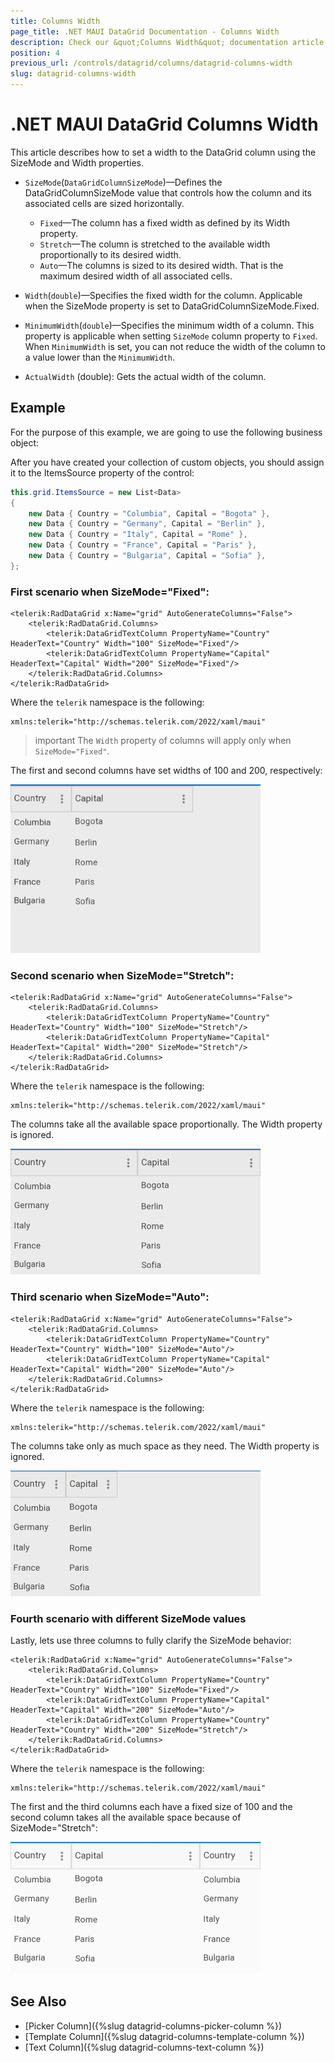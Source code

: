 ```yaml
---
title: Columns Width
page_title: .NET MAUI DataGrid Documentation - Columns Width
description: Check our &quot;Columns Width&quot; documentation article for Telerik DataGrid for .NET MAUI.
position: 4
previous_url: /controls/datagrid/columns/datagrid-columns-width
slug: datagrid-columns-width
---
```


# .NET MAUI DataGrid Columns Width

This article describes how to set a width to the DataGrid column using the SizeMode and Width properties.

* `SizeMode`(`DataGridColumnSizeMode`)&mdash;Defines the DataGridColumnSizeMode value that controls how the column and its associated cells are sized horizontally.
  * `Fixed`&mdash;The column has a fixed width as defined by its Width property.
  * `Stretch`&mdash;The column is stretched to the available width proportionally to its desired width.
  * `Auto`&mdash;The columns is sized to its desired width. That is the maximum desired width of all associated cells.
* `Width`(`double`)&mdash;Specifies the fixed width for the column. Applicable when the SizeMode property is set to DataGridColumnSizeMode.Fixed.
* `MinimumWidth`(`double`)&mdash;Specifies the minimum width of a column. This property is applicable when setting `SizeMode` column property to `Fixed`. When `MinimumWidth` is set, you can not reduce the width of the column to a value lower than the `MinimumWidth`. 

* `ActualWidth` (double): Gets the actual width of the column.

## Example

For the purpose of this example, we are going to use the following business object:

<snippet id='datagrid-commands-editing-businessobject'/>

After you have created your collection of custom objects, you should assign it to the ItemsSource property of the control:

```C#
this.grid.ItemsSource = new List<Data>
{
    new Data { Country = "Columbia", Capital = "Bogota" },
    new Data { Country = "Germany", Capital = "Berlin" },
    new Data { Country = "Italy", Capital = "Rome" },
    new Data { Country = "France", Capital = "Paris" },
    new Data { Country = "Bulgaria", Capital = "Sofia" },
};
```

### First scenario when SizeMode="Fixed":

```XAML
<telerik:RadDataGrid x:Name="grid" AutoGenerateColumns="False">
	<telerik:RadDataGrid.Columns>
		<telerik:DataGridTextColumn PropertyName="Country" HeaderText="Country" Width="100" SizeMode="Fixed"/>
		<telerik:DataGridTextColumn PropertyName="Capital" HeaderText="Capital" Width="200" SizeMode="Fixed"/>
	</telerik:RadDataGrid.Columns>
</telerik:RadDataGrid>
```

Where the `telerik` namespace is the following:

```XAML
xmlns:telerik="http://schemas.telerik.com/2022/xaml/maui"
```

>important The `Width` property of columns will apply only when `SizeMode="Fixed"`.

The first and second columns have set widths of 100 and 200, respectively:

![DataGrid Fixes Column Size](../images/datagrid-columns-width-fixed.png)

### Second scenario when SizeMode="Stretch":

```XAML
<telerik:RadDataGrid x:Name="grid" AutoGenerateColumns="False">
	<telerik:RadDataGrid.Columns>
		<telerik:DataGridTextColumn PropertyName="Country" HeaderText="Country" Width="100" SizeMode="Stretch"/>
		<telerik:DataGridTextColumn PropertyName="Capital" HeaderText="Capital" Width="200" SizeMode="Stretch"/>
	</telerik:RadDataGrid.Columns>
</telerik:RadDataGrid>
```

Where the `telerik` namespace is the following:

```XAML
xmlns:telerik="http://schemas.telerik.com/2022/xaml/maui"
```

The columns take all the available space proportionally. The Width property is ignored.

![DataGrid Stretch Column Size](../images/datagrid-columns-width-stretch.png)

### Third scenario when SizeMode="Auto":

```XAML
<telerik:RadDataGrid x:Name="grid" AutoGenerateColumns="False">
	<telerik:RadDataGrid.Columns>
		<telerik:DataGridTextColumn PropertyName="Country" HeaderText="Country" Width="100" SizeMode="Auto"/>
		<telerik:DataGridTextColumn PropertyName="Capital" HeaderText="Capital" Width="200" SizeMode="Auto"/>
	</telerik:RadDataGrid.Columns>
</telerik:RadDataGrid>
```

Where the `telerik` namespace is the following:

```XAML
xmlns:telerik="http://schemas.telerik.com/2022/xaml/maui"
```

The columns take only as much space as they need. The Width property is ignored.

![DataGrid Auto Column Size](../images/datagrid-columns-width-auto.png)

###  Fourth scenario with different SizeMode values

Lastly, lets use three columns to fully clarify the SizeMode behavior:

```XAML
<telerik:RadDataGrid x:Name="grid" AutoGenerateColumns="False">
    <telerik:RadDataGrid.Columns>
        <telerik:DataGridTextColumn PropertyName="Country" HeaderText="Country" Width="100" SizeMode="Fixed"/>
        <telerik:DataGridTextColumn PropertyName="Capital" HeaderText="Capital" Width="200" SizeMode="Auto"/>
        <telerik:DataGridTextColumn PropertyName="Country" HeaderText="Country" Width="200" SizeMode="Stretch"/>
    </telerik:RadDataGrid.Columns>
</telerik:RadDataGrid>
```

Where the `telerik` namespace is the following:

```XAML
xmlns:telerik="http://schemas.telerik.com/2022/xaml/maui"
```

The first and the third columns each have a fixed size of 100 and the second column takes all the available space because of SizeMode="Stretch":

![DataGrid SizeMode](../images/datagrid-columns-width.png)

## See Also

- [Picker Column]({%slug datagrid-columns-picker-column %})
- [Template Column]({%slug datagrid-columns-template-column %})
- [Text Column]({%slug datagrid-columns-text-column %})
